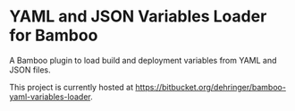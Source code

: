 # YAML and JSON Variables Loader for Bamboo
A Bamboo plugin to load build and deployment variables from YAML and JSON files.

This project is currently hosted at https://bitbucket.org/dehringer/bamboo-yaml-variables-loader.
